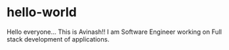 # hello-world

Hello everyone...
This is Avinash!!
I am Software Engineer working on Full stack development of applications.
